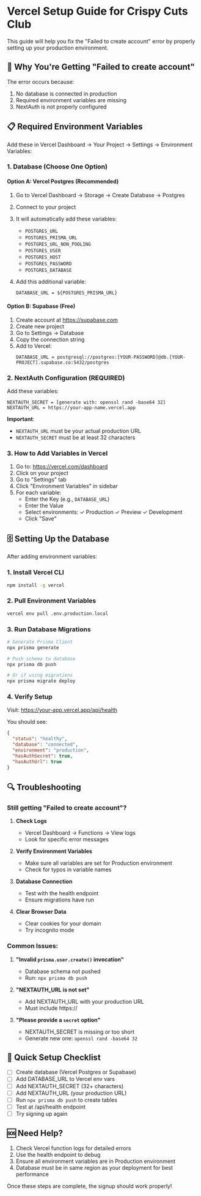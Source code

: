 # Vercel Setup Guide for Crispy Cuts Club

This guide will help you fix the "Failed to create account" error by properly setting up your production environment.

## 🚨 Why You're Getting "Failed to create account"

The error occurs because:
1. No database is connected in production
2. Required environment variables are missing
3. NextAuth is not properly configured

## 📋 Required Environment Variables

Add these in Vercel Dashboard → Your Project → Settings → Environment Variables:

### 1. Database (Choose One Option)

#### Option A: Vercel Postgres (Recommended)
1. Go to Vercel Dashboard → Storage → Create Database → Postgres
2. Connect to your project
3. It will automatically add these variables:
   - `POSTGRES_URL`
   - `POSTGRES_PRISMA_URL`
   - `POSTGRES_URL_NON_POOLING`
   - `POSTGRES_USER`
   - `POSTGRES_HOST`
   - `POSTGRES_PASSWORD`
   - `POSTGRES_DATABASE`

4. Add this additional variable:
   ```
   DATABASE_URL = ${POSTGRES_PRISMA_URL}
   ```

#### Option B: Supabase (Free)
1. Create account at https://supabase.com
2. Create new project
3. Go to Settings → Database
4. Copy the connection string
5. Add to Vercel:
   ```
   DATABASE_URL = postgresql://postgres:[YOUR-PASSWORD]@db.[YOUR-PROJECT].supabase.co:5432/postgres
   ```

### 2. NextAuth Configuration (REQUIRED)

Add these variables:

```
NEXTAUTH_SECRET = [generate with: openssl rand -base64 32]
NEXTAUTH_URL = https://your-app-name.vercel.app
```

**Important**: 
- `NEXTAUTH_URL` must be your actual production URL
- `NEXTAUTH_SECRET` must be at least 32 characters

### 3. How to Add Variables in Vercel

1. Go to: https://vercel.com/dashboard
2. Click on your project
3. Go to "Settings" tab
4. Click "Environment Variables" in sidebar
5. For each variable:
   - Enter the Key (e.g., `DATABASE_URL`)
   - Enter the Value
   - Select environments: ✓ Production ✓ Preview ✓ Development
   - Click "Save"

## 🗄️ Setting Up the Database

After adding environment variables:

### 1. Install Vercel CLI
```bash
npm install -g vercel
```

### 2. Pull Environment Variables
```bash
vercel env pull .env.production.local
```

### 3. Run Database Migrations
```bash
# Generate Prisma Client
npx prisma generate

# Push schema to database
npx prisma db push

# Or if using migrations
npx prisma migrate deploy
```

### 4. Verify Setup
Visit: https://your-app.vercel.app/api/health

You should see:
```json
{
  "status": "healthy",
  "database": "connected",
  "environment": "production",
  "hasAuthSecret": true,
  "hasAuthUrl": true
}
```

## 🔍 Troubleshooting

### Still getting "Failed to create account"?

1. **Check Logs**
   - Vercel Dashboard → Functions → View logs
   - Look for specific error messages

2. **Verify Environment Variables**
   - Make sure all variables are set for Production environment
   - Check for typos in variable names

3. **Database Connection**
   - Test with the health endpoint
   - Ensure migrations have run

4. **Clear Browser Data**
   - Clear cookies for your domain
   - Try incognito mode

### Common Issues:

1. **"Invalid `prisma.user.create()` invocation"**
   - Database schema not pushed
   - Run: `npx prisma db push`

2. **"NEXTAUTH_URL is not set"**
   - Add NEXTAUTH_URL with your production URL
   - Must include https://

3. **"Please provide a `secret` option"**
   - NEXTAUTH_SECRET is missing or too short
   - Generate new one: `openssl rand -base64 32`

## 📱 Quick Setup Checklist

- [ ] Create database (Vercel Postgres or Supabase)
- [ ] Add DATABASE_URL to Vercel env vars
- [ ] Add NEXTAUTH_SECRET (32+ characters)
- [ ] Add NEXTAUTH_URL (your production URL)
- [ ] Run `npx prisma db push` to create tables
- [ ] Test at /api/health endpoint
- [ ] Try signing up again

## 🆘 Need Help?

1. Check Vercel function logs for detailed errors
2. Use the health endpoint to debug
3. Ensure all environment variables are in Production environment
4. Database must be in same region as your deployment for best performance

Once these steps are complete, the signup should work properly!